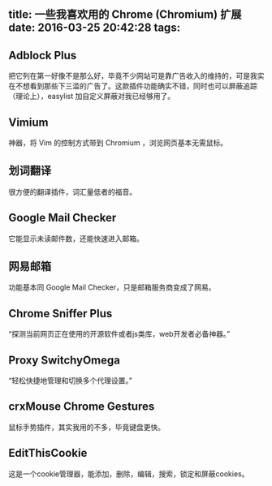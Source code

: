 title: 一些我喜欢用的 Chrome (Chromium) 扩展
date: 2016-03-25 20:42:28
tags:
---
## Adblock Plus ##
把它列在第一好像不是那么好，毕竟不少网站可是靠广告收入的维持的，可是我实在不想看到那些下三滥的广告了。这款插件功能确实不错，同时也可以屏蔽追踪（理论上），easylist 加自定义屏蔽对我已经够用了。
## Vimium ##
神器，将 Vim 的控制方式带到 Chromium ，浏览网页基本无需鼠标。
## 划词翻译 ##
很方便的翻译插件，词汇量低者的福音。
## Google Mail Checker ##
它能显示未读邮件数，还能快速进入邮箱。
## 网易邮箱 ##
功能基本同 Google Mail Checker，只是邮箱服务商变成了网易。
## Chrome Sniffer Plus ##
“探测当前网页正在使用的开源软件或者js类库，web开发者必备神器。”
## Proxy SwitchyOmega ##
“轻松快捷地管理和切换多个代理设置。”
## crxMouse Chrome Gestures ##
鼠标手势插件，其实我用的不多，毕竟键盘更快。
## EditThisCookie ##
这是一个cookie管理器，能添加，删除，编辑，搜索，锁定和屏蔽cookies。
